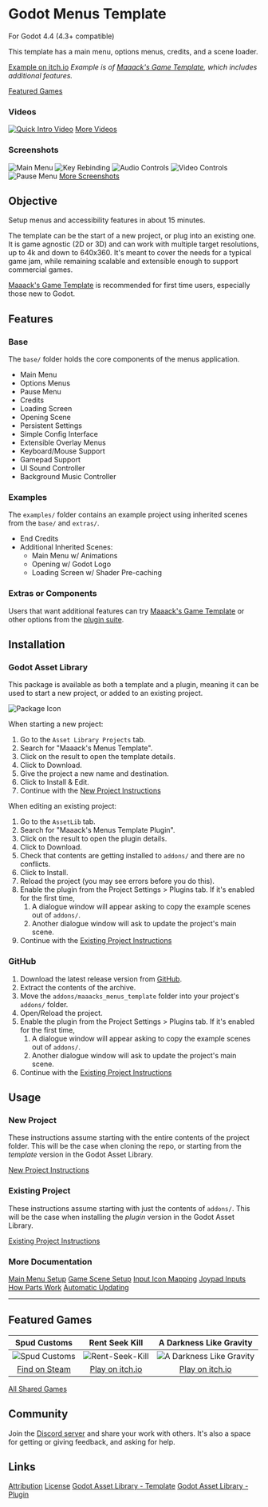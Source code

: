 # Godot Menus Template
For Godot 4.4 (4.3+ compatible)

This template has a main menu, options menus, credits, and a scene loader.

[Example on itch.io](https://maaack.itch.io/godot-game-template)
_Example is of [Maaack's Game Template](https://github.com/Maaack/Godot-Game-Template), which includes additional features._

[Featured Games](#featured-games)

### Videos

[![Quick Intro Video](https://img.youtube.com/vi/U9CB3vKINVw/hqdefault.jpg)](https://youtu.be/U9CB3vKINVw)
[More Videos](/addons/maaacks_menus_template/docs/Videos.md)

### Screenshots
![Main Menu](/addons/maaacks_menus_template/media/screenshot-6-main-menu-5.png)
![Key Rebinding](/addons/maaacks_menus_template/media/screenshot-6-input-list-8.png)
![Audio Controls](/addons/maaacks_menus_template/media/screenshot-6-audio-options-2.png)
![Video Controls](/addons/maaacks_menus_template/media/screenshot-6-video-options-5.png)
![Pause Menu](/addons/maaacks_menus_template/media/screenshot-6-pause-menu-3.png)
[More Screenshots](/addons/maaacks_menus_template/docs/Screenshots.md)

## Objective

Setup menus and accessibility features in about 15 minutes.

The template can be the start of a new project, or plug into an existing one. It is game agnostic (2D or 3D) and can work with multiple target resolutions, up to 4k and down to 640x360. It's meant to cover the needs for a typical game jam, while remaining scalable and extensible enough to support commercial games.

[Maaack's Game Template](https://github.com/Maaack/Godot-Game-Template) is recommended for first time users, especially those new to Godot.

## Features

### Base

The `base/` folder holds the core components of the menus application.

-   Main Menu
-   Options Menus
-   Pause Menu
-   Credits
-   Loading Screen
-   Opening Scene
-   Persistent Settings
-   Simple Config Interface
-   Extensible Overlay Menus
-   Keyboard/Mouse Support
-   Gamepad Support
-   UI Sound Controller
-   Background Music Controller

### Examples

The `examples/` folder contains an example project using inherited scenes from the `base/` and `extras/`.

-   End Credits
-   Additional Inherited Scenes:
	-   Main Menu w/ Animations
	-   Opening w/ Godot Logo
	-   Loading Screen w/ Shader Pre-caching

### Extras or Components

Users that want additional features can try [Maaack's Game Template](https://github.com/Maaack/Godot-Game-Template) or other options from the [plugin suite](/addons/maaacks_menus_template/docs/PluginSuite.md).


## Installation

### Godot Asset Library
This package is available as both a template and a plugin, meaning it can be used to start a new project, or added to an existing project.

![Package Icon](/addons/maaacks_menus_template/media/menus-icon-black-transparent-256x256.png)

When starting a new project:

1.  Go to the `Asset Library Projects` tab.
2.  Search for "Maaack's Menus Template".
3.  Click on the result to open the template details.
4.  Click to Download.
5.  Give the project a new name and destination.
6.  Click to Install & Edit.
7.  Continue with the [New Project Instructions](/addons/maaacks_menus_template/docs/NewProject.md)

When editing an existing project:

1.  Go to the `AssetLib` tab.
2.  Search for "Maaack's Menus Template Plugin".
3.  Click on the result to open the plugin details.
4.  Click to Download.
5.  Check that contents are getting installed to `addons/` and there are no conflicts.
6.  Click to Install.
7.  Reload the project (you may see errors before you do this).
8.  Enable the plugin from the Project Settings > Plugins tab.
	If it's enabled for the first time,
	1.  A dialogue window will appear asking to copy the example scenes out of `addons/`.
	2.  Another dialogue window will ask to update the project's main scene.
9.  Continue with the [Existing Project Instructions](/addons/maaacks_menus_template/docs/ExistingProject.md)


### GitHub


1.  Download the latest release version from [GitHub](https://github.com/Maaack/Godot-Menus-Template/releases/latest).
2.  Extract the contents of the archive.
3.  Move the `addons/maaacks_menus_template` folder into your project's `addons/` folder.
4.  Open/Reload the project.
5.  Enable the plugin from the Project Settings > Plugins tab.
	If it's enabled for the first time,
	1.  A dialogue window will appear asking to copy the example scenes out of `addons/`.
	2.  Another dialogue window will ask to update the project's main scene.
6.  Continue with the [Existing Project Instructions](/addons/maaacks_menus_template/docs/ExistingProject.md)


## Usage

### New Project
These instructions assume starting with the entire contents of the project folder. This will be the case when cloning the repo, or starting from the *template* version in the Godot Asset Library.


[New Project Instructions](/addons/maaacks_menus_template/docs/NewProject.md)

### Existing Project

These instructions assume starting with just the contents of `addons/`. This will be the case when installing the *plugin* version in the Godot Asset Library.

[Existing Project Instructions](/addons/maaacks_menus_template/docs/ExistingProject.md)

### More Documentation

[Main Menu Setup](/addons/maaacks_menus_template/docs/MainMenuSetup.md)
[Game Scene Setup](/addons/maaacks_menus_template/docs/GameSceneSetup.md)
[Input Icon Mapping](/addons/maaacks_menus_template/docs/InputIconMapping.md)
[Joypad Inputs](/addons/maaacks_menus_template/docs/JoypadInputs.md)
[How Parts Work](/addons/maaacks_menus_template/docs/HowPartsWork.md)
[Automatic Updating](/addons/maaacks_menus_template/docs/AutomaticUpdating.md)

---

## Featured Games

| Spud Customs | Rent Seek Kill  | A Darkness Like Gravity  |
| :-------:| :-------: | :-------: |
![Spud Customs](/addons/maaacks_menus_template/media/thumbnail-game-spud-customs.png)  |  ![Rent-Seek-Kill](/addons/maaacks_menus_template/media/thumbnail-game-rent-seek-kill.png)  |  ![A Darkness Like Gravity](/addons/maaacks_menus_template/media/thumbnail-game-a-darkness-like-gravity.png)  |
[Find on Steam](https://store.steampowered.com/app/3291880/Spud_Customs/) | [Play on itch.io](https://xandruher.itch.io/rent-seek-kill)  |  [Play on itch.io](https://maaack.itch.io/a-darkness-like-gravity)  |


[All Shared Games](/addons/maaacks_menus_template/docs/GamesMade.md)


## Community

Join the [Discord server](https://discord.gg/AyZrJh5AMp ) and share your work with others. It's also a space for getting or giving feedback, and asking for help.


## Links
[Attribution](/addons/maaacks_menus_template/ATTRIBUTION.md)
[License](/addons/maaacks_menus_template/LICENSE.txt)
[Godot Asset Library - Template](https://godotengine.org/asset-library/asset/3790)
[Godot Asset Library - Plugin](https://godotengine.org/asset-library/asset/2899)
